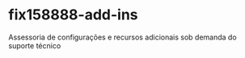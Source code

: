 # fix158888-add-ins
Assessoria de configurações e recursos adicionais sob demanda do suporte técnico
